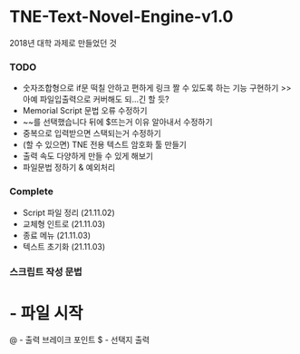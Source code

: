 # TNE-Text-Novel-Engine-v1.0

2018년 대학 과제로 만들었던 것

### TODO 
- 숫자조합형으로 if문 떡칠 안하고 편하게 링크 짤 수 있도록 하는 기능 구현하기 >> 아예 파일입출력으로 커버해도 되...긴 할 듯?
- Memorial Script 문법 오류 수정하기
- ~~를 선택했습니다 뒤에 $뜨는거 이유 알아내서 수정하기 
- 중복으로 입력받으면 스택되는거 수정하기 
- (할 수 있으면) TNE 전용 텍스트 암호화 툴 만들기
- 출력 속도 다양하게 만들 수 있게 해보기
- 파일문법 정하기 & 예외처리

### Complete
- Script 파일 정리 (21.11.02)
- 교체형 인트로 (21.11.03) 
- 종료 메뉴 (21.11.03)
- 텍스트 초기화 (21.11.03)

### 스크립트 작성 문법
  # - 파일 시작 
  @ - 출력 브레이크 포인트
  $ - 선택지 출력 